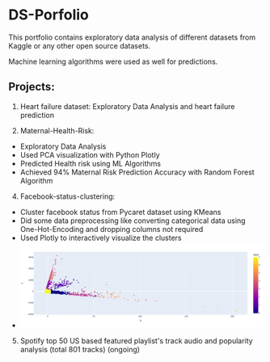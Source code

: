 # DS-Porfolio

This portfolio contains exploratory data analysis of different datasets from Kaggle or any other open source datasets.

Machine learning algorithms were used as well for predictions.

## Projects:

1. Heart failure dataset: Exploratory Data Analysis and heart failure prediction

3. Maternal-Health-Risk: 
  - Exploratory Data Analysis
  - Used PCA visualization with Python Plotly 
  - Predicted Health risk using ML Algorithms
  - Achieved 94% Maternal Risk Prediction Accuracy with Random Forest Algorithm
  
4. Facebook-status-clustering: 
  - Cluster facebook status from Pycaret dataset using KMeans
  - Did some data preprocessing like converting categorical data using One-Hot-Encoding and dropping columns not required
  - Used Plotly to interactively visualize the clusters
  -  ![alt text](https://github.com/rupafn/DS-Porfolio/blob/main/Kaggle/Facebook-%20status-Clustering/clusterplot.png)

5. Spotify top 50 US based featured playlist's track audio and popularity analysis (total 801 tracks) (ongoing)
